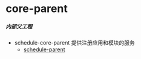 # core-parent

##### 内部父工程
  * schedule-core-parent 提供注册应用和模块的服务
    * [schedule-parent](schedule-parent/core-parent/schedule-core-web/README.md)
